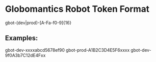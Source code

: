 # Globomantics Robot Token Format

gbot-(dev|prod)-[A-Fa-f0-9]{16}

## Examples:

gbot-dev-xxxxabcd5678ef90
gbot-prod-A1B2C3D4E5F6xxxx
gbot-dev-9f0A3b7C12dE4Fxx
